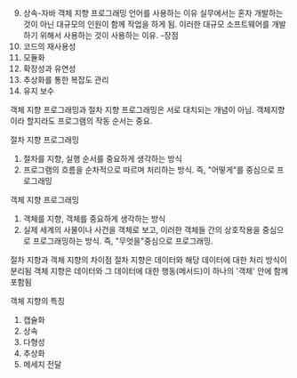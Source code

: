 9. 상속-자바 객체 지향 프로그래밍 언어를 사용하는 이유
실무에서는 혼자 개발하는 것이 아닌 대규모의 인원이 함께 작업을 하게 됨. 이러한 대규모 소프트웨어를 개발하기 위해서 사용하는 것이 사용하는 이유.
-장점
1. 코드의 재사용성
2. 모듈화
3. 확장성과 유연성
4. 추상화를 통한 복잡도 관리
5. 유지 보수

객체 지향 프로그래밍과 절차 지향 프로그래밍은 서로 대치되는 개념이 아님. 객체지향이라 할지라도 프로그램의 작동 순서는 중요.

절차 지향 프로그래밍
1. 절차를 지향, 실행 순서를 중요하게 생각하는 방식
2. 프로그램의 흐름을 순차적으로 따르며 처리하는 방식. 즉, "어떻게"를 중심으로 프로그래밍

객체 지향 프로그래밍
1. 객체를 지향, 객체를 중요하게 생각하는 방식
2. 실제 세계의 사물이나 사건을 객체로 보고, 이러한 객체들 간의 상호작용을 중심으로 프로그래밍하는 방식. 즉, "무엇을"중심으로 프로그래밍.

절차 지향과 객체 지향의 차이점
절차 지향은 데이터와 해당 데이터에 대한 처리 방식이 분리됨
객체 지향은 데이터와 그 데이터에 대한 행동(메서드)이 하나의 '객체' 안에 함께 포함됨

객체 지향의 특징
1. 캡슐화
2. 상속
3. 다형성
4. 추상화
5. 메세지 전달